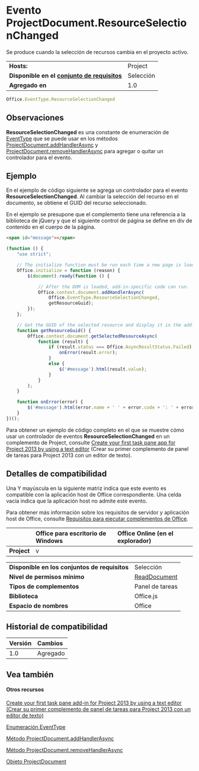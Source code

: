 

# <a name="projectdocument.resourceselectionchanged-event"></a>Evento ProjectDocument.ResourceSelectionChanged
Se produce cuando la selección de recursos cambia en el proyecto activo.

|||
|:-----|:-----|
|**Hosts:**|Project|
|**Disponible en el [conjunto de requisitos](../../docs/overview/specify-office-hosts-and-api-requirements.md)**|Selección|
|**Agregado en**|1.0|

```js
Office.EventType.ResourceSelectionChanged
```


## <a name="remarks"></a>Observaciones

 **ResourceSelectionChanged** es una constante de enumeración de [EventType](../../reference/shared/eventtype-enumeration.md) que se puede usar en los métodos [ProjectDocument.addHandlerAsync](../../reference/shared/projectdocument.addhandlerasync.md) y [ProjectDocument.removeHandlerAsync](../../reference/shared/projectdocument.removehandlerasync.md) para agregar o quitar un controlador para el evento.


## <a name="example"></a>Ejemplo

En el ejemplo de código siguiente se agrega un controlador para el evento **ResourceSelectionChanged**. Al cambiar la selección del recurso en el documento, se obtiene el GUID del recurso seleccionado.

En el ejemplo se presupone que el complemento tiene una referencia a la biblioteca de jQuery y que el siguiente control de página se define en div de contenido en el cuerpo de la página.




```HTML
<span id="message"></span>
```




```js
(function () {
    "use strict";

    // The initialize function must be run each time a new page is loaded.
    Office.initialize = function (reason) {
        $(document).ready(function () {

            // After the DOM is loaded, add-in-specific code can run.
            Office.context.document.addHandlerAsync(
                Office.EventType.ResourceSelectionChanged,
                getResourceGuid);
        });
    };

    // Get the GUID of the selected resource and display it in the add-in.
    function getResourceGuid() {
        Office.context.document.getSelectedResourceAsync(
            function (result) {
                if (result.status === Office.AsyncResultStatus.Failed) {
                    onError(result.error);
                }
                else {
                    $('#message').html(result.value);
                }
            }
        );
    }

    function onError(error) {
        $('#message').html(error.name + ' ' + error.code + ': ' + error.message);
    }
})();
```

Para obtener un ejemplo de código completo en el que se muestre cómo usar un controlador de eventos **ResourceSelectionChanged** en un complemento de Project, consulte [Create your first task pane app for Project 2013 by using a text editor](../../docs/project/create-your-first-task-pane-add-in-for-project-by-using-a-text-editor.md) (Crear su primer complemento de panel de tareas para Project 2013 con un editor de texto).


## <a name="support-details"></a>Detalles de compatibilidad


Una Y mayúscula en la siguiente matriz indica que este evento es compatible con la aplicación host de Office correspondiente. Una celda vacía indica que la aplicación host no admite este evento.

Para obtener más información sobre los requisitos de servidor y aplicación host de Office, consulte [Requisitos para ejecutar complementos de Office](../../docs/overview/requirements-for-running-office-add-ins.md).


||**Office para escritorio de Windows**|**Office Online (en el explorador)**|
|:-----|:-----|:-----|
|**Project**|v||

|||
|:-----|:-----|
|**Disponible en los conjuntos de requisitos**|Selección|
|**Nivel de permisos mínimo**|[ReadDocument](../../docs/develop/requesting-permissions-for-api-use-in-content-and-task-pane-add-ins.md)|
|**Tipos de complementos**|Panel de tareas|
|**Biblioteca**|Office.js|
|**Espacio de nombres**|Office|

## <a name="support-history"></a>Historial de compatibilidad

|**Versión**|**Cambios**|
|:-----|:-----|
|1.0|Agregado|

## <a name="see-also"></a>Vea también



#### <a name="other-resources"></a>Otros recursos


[Create your first task pane add-in for Project 2013 by using a text editor (Crear su primer complemento de panel de tareas para Project 2013 con un editor de texto)](../../docs/project/create-your-first-task-pane-add-in-for-project-by-using-a-text-editor.md)
[Enumeración EventType](../../reference/shared/eventtype-enumeration.md)
[Método ProjectDocument.addHandlerAsync](../../reference/shared/projectdocument.addhandlerasync.md)
[Método ProjectDocument.removeHandlerAsync](../../reference/shared/projectdocument.removehandlerasync.md)
[Objeto ProjectDocument](../../reference/shared/projectdocument.projectdocument.md)

